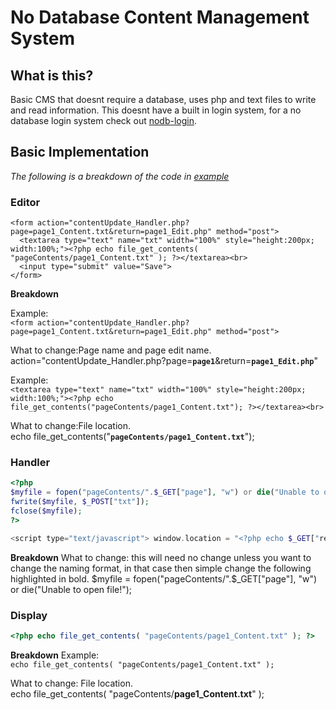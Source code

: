 # No Database Content Management System

## What is this?
Basic CMS that doesnt require a database, uses php and text files to write and read information. This doesnt have a built in login system, for a no database login system check out [nodb-login](https://github.com/isteinbrook/nodb-login).

## Basic Implementation
*The following is a breakdown of the code in [example](https://github.com/isteinbrook/nodb-cms/tree/master/example)*
### Editor
```
<form action="contentUpdate_Handler.php?page=page1_Content.txt&return=page1_Edit.php" method="post">
  <textarea type="text" name="txt" width="100%" style="height:200px; width:100%;"><?php echo file_get_contents( "pageContents/page1_Content.txt" ); ?></textarea><br>
  <input type="submit" value="Save">
</form>
```
**Breakdown**

Example:<br>
```<form action="contentUpdate_Handler.php?page=page1_Content.txt&return=page1_Edit.php" method="post">```

What to change:Page name and page edit name.<br>
action="contentUpdate_Handler.php?page=**`page1`**&return=**`page1_Edit.php`**"

Example:<br>
```<textarea type="text" name="txt" width="100%" style="height:200px; width:100%;"><?php echo file_get_contents("pageContents/page1_Content.txt"); ?></textarea><br>```

What to change:File location.<br>
echo file_get_contents("**`pageContents/page1_Content.txt`**");

### Handler
```php
<?php
$myfile = fopen("pageContents/".$_GET["page"], "w") or die("Unable to open file!");
fwrite($myfile, $_POST["txt"]);
fclose($myfile);
?>

<script type="text/javascript"> window.location = "<?php echo $_GET["return"] ?>"</script>
```

**Breakdown**
What to change: this will need no change unless you want to change the naming format, in that case then simple change the following highlighted in bold.
$myfile = fopen("pageContents/".$_GET["page"], "w") or die("Unable to open file!");

### Display
```php
<?php echo file_get_contents( "pageContents/page1_Content.txt" ); ?>
```

**Breakdown**
Example:<br>
```echo file_get_contents( "pageContents/page1_Content.txt" );```

What to change: File location.<br>
echo file_get_contents( "pageContents/**page1_Content.txt**" );
